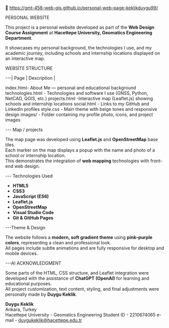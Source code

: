 📧 https://gmt-458-web-gis.github.io/personal-web-page-keklikduygu99/
 
PERSONAL WEBSİTE 

This project is a personal website developed as part of the **Web Design Course Assignment** at **Hacettepe University, Geomatics Engineering Department**.

It showcases my personal background, the technologies I use, and my academic journey, including schools and internship locations displayed on an interactive map.


WEBSİTE STRUCTURE

---| Page | Description |

index.html- About Me — personal and educational background 
technologies.html - Technologies and software I use (GNSS, Python, NetCAD, QGIS, etc.) 
projects.html -Interactive map (Leaflet.js) showing schools and internship locations 
social.html - Links to my GitHub and LinkedIn profiles 
style.css - Main theme with beige tones  and responsive design 
images/ -  Folder containing my profile photo, icons, and project images 


--- Map / projects

The map page was developed using **Leaflet.js** and **OpenStreetMap** base tiles.  
Each marker on the map displays a popup with the name and photo of a school or internship location.  
This demonstrates the integration of **web mapping** technologies with front-end web design.


--- Technologies Used

- **HTML5**
- **CSS3**
- **JavaScript (ES6)**
- **Leaflet.js**
- **OpenStreetMap**
- **Visual Studio Code**
- **Git & GitHub Pages**


---Theme & Design

The website follows a **modern, soft gradient theme** using **pink–purple colors**, representing a clean and professional look.  
All pages include subtle animations and are fully responsive for desktop and mobile devices.


---AI ACKNOWLEDGMENT 

Some parts of the HTML, CSS structure, and Leaflet integration were developed with the assistance of **ChatGPT (OpenAI)** for learning and educational purposes.  
All project customization, text content, styling, and final adjustments were personally made by **Duygu Keklik**.



**Duygu Keklik**  
 Ankara, Turkey  
 Hacettepe University - Geomatics Engineering
 Student ID - 2210674065
 e-mail - duygukeklik@hacettepe.edu.tr


